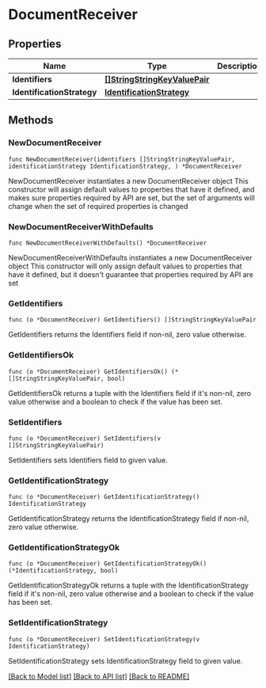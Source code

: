 # DocumentReceiver

## Properties

Name | Type | Description | Notes
------------ | ------------- | ------------- | -------------
**Identifiers** | [**[]StringStringKeyValuePair**](StringStringKeyValuePair.md) |  | 
**IdentificationStrategy** | [**IdentificationStrategy**](IdentificationStrategy.md) |  | 

## Methods

### NewDocumentReceiver

`func NewDocumentReceiver(identifiers []StringStringKeyValuePair, identificationStrategy IdentificationStrategy, ) *DocumentReceiver`

NewDocumentReceiver instantiates a new DocumentReceiver object
This constructor will assign default values to properties that have it defined,
and makes sure properties required by API are set, but the set of arguments
will change when the set of required properties is changed

### NewDocumentReceiverWithDefaults

`func NewDocumentReceiverWithDefaults() *DocumentReceiver`

NewDocumentReceiverWithDefaults instantiates a new DocumentReceiver object
This constructor will only assign default values to properties that have it defined,
but it doesn't guarantee that properties required by API are set

### GetIdentifiers

`func (o *DocumentReceiver) GetIdentifiers() []StringStringKeyValuePair`

GetIdentifiers returns the Identifiers field if non-nil, zero value otherwise.

### GetIdentifiersOk

`func (o *DocumentReceiver) GetIdentifiersOk() (*[]StringStringKeyValuePair, bool)`

GetIdentifiersOk returns a tuple with the Identifiers field if it's non-nil, zero value otherwise
and a boolean to check if the value has been set.

### SetIdentifiers

`func (o *DocumentReceiver) SetIdentifiers(v []StringStringKeyValuePair)`

SetIdentifiers sets Identifiers field to given value.


### GetIdentificationStrategy

`func (o *DocumentReceiver) GetIdentificationStrategy() IdentificationStrategy`

GetIdentificationStrategy returns the IdentificationStrategy field if non-nil, zero value otherwise.

### GetIdentificationStrategyOk

`func (o *DocumentReceiver) GetIdentificationStrategyOk() (*IdentificationStrategy, bool)`

GetIdentificationStrategyOk returns a tuple with the IdentificationStrategy field if it's non-nil, zero value otherwise
and a boolean to check if the value has been set.

### SetIdentificationStrategy

`func (o *DocumentReceiver) SetIdentificationStrategy(v IdentificationStrategy)`

SetIdentificationStrategy sets IdentificationStrategy field to given value.



[[Back to Model list]](../README.md#documentation-for-models) [[Back to API list]](../README.md#documentation-for-api-endpoints) [[Back to README]](../README.md)


